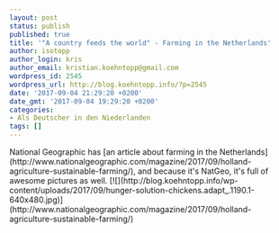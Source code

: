 ```yaml
---
layout: post
status: publish
published: true
title: '"A country feeds the world" - Farming in the Netherlands'
author: isotopp
author_login: kris
author_email: kristian.koehntopp@gmail.com
wordpress_id: 2545
wordpress_url: http://blog.koehntopp.info/?p=2545
date: '2017-09-04 21:29:20 +0200'
date_gmt: '2017-09-04 19:29:20 +0200'
categories:
- Als Deutscher in den Niederlanden
tags: []
---
```

<p>National Geographic has [an article about farming in the Netherlands](http://www.nationalgeographic.com/magazine/2017/09/holland-agriculture-sustainable-farming/), and because it's NatGeo, it's full of awesome pictures as well. [![](http://blog.koehntopp.info/wp-content/uploads/2017/09/hunger-solution-chickens.adapt_.1190.1-640x480.jpg)](http://www.nationalgeographic.com/magazine/2017/09/holland-agriculture-sustainable-farming/)</p>
